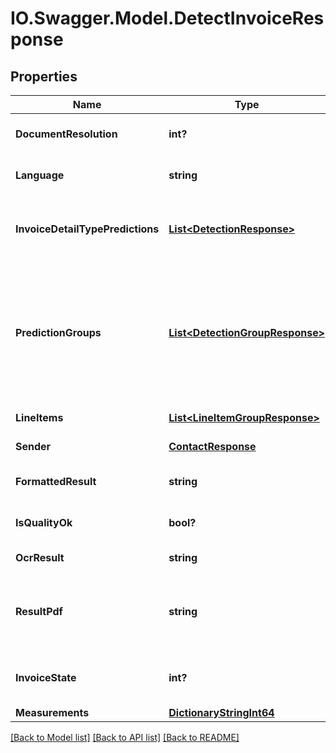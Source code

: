 # IO.Swagger.Model.DetectInvoiceResponse
## Properties

Name | Type | Description | Notes
------------ | ------------- | ------------- | -------------
**DocumentResolution** | **int?** | Resolution of the original document in dpi. | [optional] 
**Language** | **string** | Resolution of the original document in dpi. | [optional] 
**InvoiceDetailTypePredictions** | [**List&lt;DetectionResponse&gt;**](DetectionResponse.md) | List of Predictions - One for each predicted invoice detail. | [optional] 
**PredictionGroups** | [**List&lt;DetectionGroupResponse&gt;**](DetectionGroupResponse.md) | List of PredictionGroups - One for each predicted invoice detail&lt;br&gt;e.g. VatGroup, containing predictions for Vat Rate, Net Amount and Vat Amount | [optional] 
**LineItems** | [**List&lt;LineItemGroupResponse&gt;**](LineItemGroupResponse.md) | List of predicted line items | [optional] 
**Sender** | [**ContactResponse**](ContactResponse.md) | The sender of the invoice | [optional] 
**FormattedResult** | **string** | Special invoice format. (for future use only) | [optional] 
**IsQualityOk** | **bool?** | Invoice quality flag. (for future use only) | [optional] 
**OcrResult** | **string** | OCR-result as json string | [optional] 
**ResultPdf** | **string** | Result pdf-document with marked predictions. (encoded as base64 string) | [optional] 
**InvoiceState** | **int?** | Describes the state of the processed invoice. 0 &#x3D; Ok | [optional] 
**Measurements** | [**DictionaryStringInt64**](DictionaryStringInt64.md) |  | [optional] 

[[Back to Model list]](../README.md#documentation-for-models) [[Back to API list]](../README.md#documentation-for-api-endpoints) [[Back to README]](../README.md)

